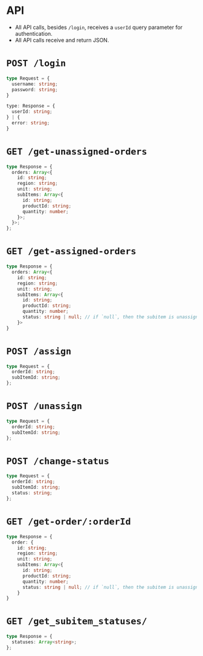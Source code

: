# API

- All API calls, besides `/login`, receives a `userId` query parameter for authentication.
- All API calls receive and return JSON.

# `POST /login`

```ts
type Request = {
  username: string;
  password: string;
}

type: Response = {
  userId: string;
} | {
  error: string;
}
```

# `GET /get-unassigned-orders`

```ts
type Response = {
  orders: Array<{
    id: string;
    region: string;
    unit: string;
    subItems: Array<{
      id: string;
      productId: string;
      quantity: number;
    }>;
  }>;
};
```

# `GET /get-assigned-orders`

```ts
type Response = {
  orders: Array<{
    id: string;
    region: string;
    unit: string;
    subItems: Array<{
      id: string;
      productId: string;
      quantity: number;
      status: string | null; // if `null`, then the subitem is unassigned
    }>
}
```

# `POST /assign`

```ts
type Request = {
  orderId: string;
  subItemId: string;
};
```

# `POST /unassign`

```ts
type Request = {
  orderId: string;
  subItemId: string;
};
```

# `POST /change-status`

```ts
type Request = {
  orderId: string;
  subItemId: string;
  status: string;
};
```

# `GET /get-order/:orderId`

```ts
type Response = {
  order: {
    id: string;
    region: string;
    unit: string;
    subItems: Array<{
      id: string;
      productId: string;
      quantity: number;
      status: string | null; // if `null`, then the subitem is unassigned
    }
}

```

# `GET /get_subitem_statuses/`

```ts
type Response = {
  statuses: Array<string>;
};

```
